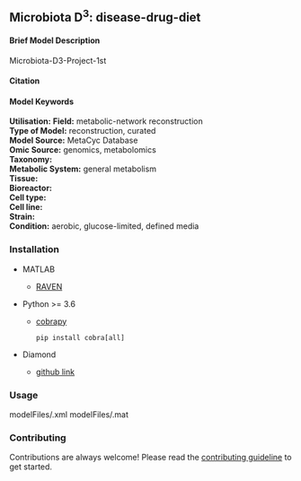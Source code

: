 ## Microbiota D<sup>3</sup>: disease-drug-diet



#### Brief Model Description

Microbiota-D3-Project-1st

#### Citation


#### Model Keywords

**Utilisation:**
**Field:** metabolic-network reconstruction  
**Type of Model:** reconstruction, curated  
**Model Source:** MetaCyc Database  
**Omic Source:** genomics, metabolomics  
**Taxonomy:**  
**Metabolic System:** general metabolism  
**Tissue:**  
**Bioreactor:**  
**Cell type:**  
**Cell line:**  
**Strain:**  
**Condition:** aerobic, glucose-limited, defined media  


### Installation

* MATLAB
  * [RAVEN](https://github.com/SysBioChalmers/RAVEN)

* Python >= 3.6
  * [cobrapy](https://opencobra.github.io/cobrapy/)
      ```
      pip install cobra[all]
      ```
* Diamond
  * [github link](https://github.com/bbuchfink/diamond)

### Usage

modelFiles/.xml
modelFiles/.mat


### Contributing

Contributions are always welcome! Please read the [contributing guideline](.github/CONTRIBUTING.md) to get started.
